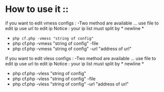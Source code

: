 
# How to use it :: 
  if you want to edit vmess configs :
  -Two method are available ... 
  use file to edit ip 
  use url to edit ip 
  Notice : your ip list must split by * newline *
   - ```php cf.php -vmess "string of config" ```
   - php cf.php -vmess "string of config" -file <address of file> 
   - php cf.php -vmess "string of config" -url "address of url"
   
   
   if you want to edit vless configs :
  -Two method are available ... 
  use file to edit ip 
  use url to edit ip 
  Notice : your ip list must split by * newline *
   - php cf.php -vless "string of config" 
   - php cf.php -vless "string of config" -file <address of file> 
   - php cf.php -vless "string of config" -url "address of url"
